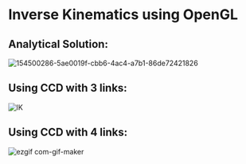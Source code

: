 # Inverse Kinematics using OpenGL
## Analytical Solution:
![154500286-5ae0019f-cbb6-4ac4-a7b1-86de72421826](https://user-images.githubusercontent.com/57908067/154500417-7eb0327b-995e-4021-bff1-60dee8b99726.gif)

## Using CCD with 3 links:
![IK](https://user-images.githubusercontent.com/57908067/155179171-6168ac9a-9664-4789-8857-c800660f9cbd.gif)

## Using CCD with 4 links:
![ezgif com-gif-maker](https://user-images.githubusercontent.com/57908067/155195420-a0ce35ad-7eb8-469d-97e7-133ea37f9799.gif)

